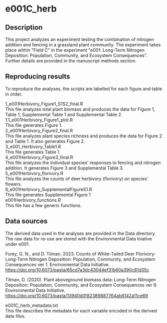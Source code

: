 # e001C_herb

## Description

This project analyzes an experiment testing the combination of nitrogen addition and fencing in a grassland plant community. The experiment takes place within "Field C" in the experiment "e001: Long-Term Nitrogen Deposition: Population, Community, and Ecosystem Consequences". Further details are provided in the manuscript methods section.

## Reproducing results 

To reproduce the analyses, the scripts are labelled for each figure and table in order. 

1_e001Herbivory_Figure1_S1S2_final.R  
This file analyzes total plant biomass and produces the data for Figure 1, Table 1, Supplemental Table 1 and Supplemental Table 2.   
1.1_e001Herbivory_Figure1_plot.R    
This file generates Figure 1.  
2_e001Herbivory_Figure2_final.R  
This file analyzes plant species richness and produces the data for Figure 2 and Table 1. It also generates Figure 2.   
3_e001_Herbivory_Table1.R  
This file generates Table 1   
4_e001Herbivory_Figure3_final.R  
This file analyzes the individual species' responses to fencing and nitrogen addition. It generates Figure 3 and Supplemental Table 3.  
5_e001Herbivory_florivory.R  
This file analyzes the counts of deer herbivory (florivory) on species' flowers.  
6_e001Herbivory_SupplementalFigureS1.R  
This file generates Supplemental Figure 1   
e001Herbivory_functions.R  
This file has a few generic functions.  

## Data sources
The derived data used in the analyses are provided in the Data directory. The raw data for re-use are stored with the Environmental Data Iniative under e001.   

Furey, G. N., and D. Tilman. 2023. Counts of White-Tailed Deer Florivory: Long-Term Nitrogen Deposition: Population, Community, and Ecosystem Consequences ver 1. Environmental Data Initiative. https://doi.org/10.6073/pasta/65cd7a3dc43044ef31b60a390c81d35c  

Tilman, D. (2020). Plant aboveground biomass data: Long-Term Nitrogen Deposition: Population, Community, and Ecosystem Consequences ver 9. Environmental Data Initiative. https://doi.org/10.6073/pasta/13940d0f82389887764ab8142a11ce69  

e001C_herb_metadata.txt  
This file describes the metadata for each variable encoded in the derived data files.
